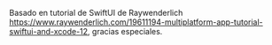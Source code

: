 Basado en tutorial de SwiftUI de Raywenderlich https://www.raywenderlich.com/19611194-multiplatform-app-tutorial-swiftui-and-xcode-12, gracias especiales.
